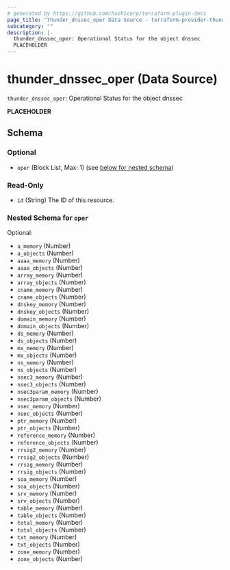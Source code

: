```yaml
---
# generated by https://github.com/hashicorp/terraform-plugin-docs
page_title: "thunder_dnssec_oper Data Source - terraform-provider-thunder"
subcategory: ""
description: |-
  thunder_dnssec_oper: Operational Status for the object dnssec
  PLACEHOLDER
---
```


# thunder_dnssec_oper (Data Source)

`thunder_dnssec_oper`: Operational Status for the object dnssec

__PLACEHOLDER__



<!-- schema generated by tfplugindocs -->
## Schema

### Optional

- `oper` (Block List, Max: 1) (see [below for nested schema](#nestedblock--oper))

### Read-Only

- `id` (String) The ID of this resource.

<a id="nestedblock--oper"></a>
### Nested Schema for `oper`

Optional:

- `a_memory` (Number)
- `a_objects` (Number)
- `aaaa_memory` (Number)
- `aaaa_objects` (Number)
- `array_memory` (Number)
- `array_objects` (Number)
- `cname_memory` (Number)
- `cname_objects` (Number)
- `dnskey_memory` (Number)
- `dnskey_objects` (Number)
- `domain_memory` (Number)
- `domain_objects` (Number)
- `ds_memory` (Number)
- `ds_objects` (Number)
- `mx_memory` (Number)
- `mx_objects` (Number)
- `ns_memory` (Number)
- `ns_objects` (Number)
- `nsec3_memory` (Number)
- `nsec3_objects` (Number)
- `nsec3param_memory` (Number)
- `nsec3param_objects` (Number)
- `nsec_memory` (Number)
- `nsec_objects` (Number)
- `ptr_memory` (Number)
- `ptr_objects` (Number)
- `reference_memory` (Number)
- `reference_objects` (Number)
- `rrsig2_memory` (Number)
- `rrsig2_objects` (Number)
- `rrsig_memory` (Number)
- `rrsig_objects` (Number)
- `soa_memory` (Number)
- `soa_objects` (Number)
- `srv_memory` (Number)
- `srv_objects` (Number)
- `table_memory` (Number)
- `table_objects` (Number)
- `total_memory` (Number)
- `total_objects` (Number)
- `txt_memory` (Number)
- `txt_objects` (Number)
- `zone_memory` (Number)
- `zone_objects` (Number)


